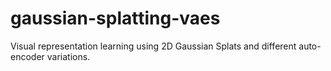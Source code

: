# gaussian-splatting-vaes
Visual representation learning using 2D Gaussian Splats and different auto-encoder variations.
